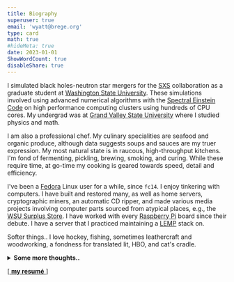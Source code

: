 ```yaml
---
title: Biography
superuser: true
email: 'wyatt@brege.org'
type: card
math: true
#hideMeta: true
date: 2023-01-01
ShowWordCount: true
disableShare: true
---
```


I simulated black holes-neutron star mergers for the [SXS](https://black-holes.org) collaboration as a graduate student at [Washington State University](https://physics.wsu.edu).  These simulations involved using advanced numerical algorithms with the [Spectral Einstein Code](https://www.black-holes.org/code/SpEC.html) on high performance computing clusters using hundreds of CPU cores.
My undergrad was at [Grand Valley State University](https://gvsu.edu) where I studied physics and math.

I am also a professional chef. 
My culinary specialities are seafood and organic produce, although data suggests soups and sauces are my truer expression.
My most natural state is in raucous, high-throughput kitchens.
I'm fond of fermenting, pickling, brewing, smoking, and curing. While these require time, at go-time my cooking is geared towards speed, detail and efficiency.

I've been a [Fedora](https://getfedora.org) Linux user for a while, since `fc14`.
I enjoy tinkering with computers.
I have built and restored many, as well as home servers, cryptographic miners, an automatic CD ripper, and made various media projects involving computer parts sourced from atypical places, e.g., the [WSU Surplus Store](https://surplus.wsu.edu/). 
I have worked with every [Raspberry Pi](https://www.raspberrypi.com/) board since their debute. 
I have a server that I practiced maintaining a [LEMP](https://lemp.io/) stack on.

Softer things..  I love hockey, fishing, sometimes leathercraft and woodworking, a fondness for translated lit, HBO, and cat's cradle.

<details> <summary> <b> Some more thoughts.. </b> </summary> <br/>

I closed out my academic life at the end of 2017, finding a different path, yet still evermore envious of all of the incredibly mindful people I got to know through my journey.
I am forever grateful for the guidance that David Austin, Milun Rakovic and Matthew Duez, my advisors, have given me.

I enjoy teaching, working through the hardest problems, complex puzzles, reading, basically all of the things an academic does, but when I measured myself--my work ethic, imagination, drive--I never truly felt I had their same *gift* in that space.
It's worth noting that *gift* is not synonymous with 'less effort': archetypes in any discipline do not achieve without trying--you can't.  There are no *Will Hunting's* in this world.
It's this nascent difference between life on easy-mode and the ability to work with ease. 
The Italian word for this, I learned, is called [sprezzatura](https://en.wikipedia.org/wiki/Sprezzatura).  

The only medium I ever found myself to have experienced this nature, deep within, was with food, and maybe most of my accomplishments there don't exactly squeal *'gifted'*, but the way the processes click inside my brain is certainly *my* gift.

And so, with a fresher spirit, I began cooking in Northern California making delicious food with some incredibly amazing people.
I've been the **Executive Chef** of [*Dawson's Bar & Grill*](https://dixondawsons.com/) in Dixon, CA and [*Slanted Tree Kitchen & Taproom*](https://www.slantedtree.net/) in Fairfield, CA where I've served a variety of cuisines, delicious beer and wine pairings, and authentic farm-to-fork meals every night, both at the restaurant and on location at [Eatwell Farm](https://eatwell.com).

I recognize that there is a forever difficult access problem shared between STEM and culinary.  Cooking, coding, and calculating is all French to people, requiring a lot of will and patience, and a lot of suck.
This comes back to my marriage of food and computers: recipes, like code, as well as the creative process, are better served in openness, source and all.

Part of this is emblematic of the food and beverage world itself, while also challenging is an oversaturation of information (in everything) to critical fatigue these days.
While we can follow recipes as well as journals, what we lack is structural tooling:

>
>$$food \in\\{ \textrm{culture}\\}$$
>

Something akin to sheet music, grammar structure, i.e., systems which let us experience flavor abstractly the way a musician hears melody, notes, through page, or how a writer masterfully articulates internal dialogue within her prose.

Useful for design, pictures and numbers alone fall short in the dynamic creative processes of these three expressions of culture.
What's unfair with food is the lack of an ability to construct our ideas visually in the *absence* of sensation.
Yet, it is enough for me to remain hopeful, that these modes of culinary structures can be discovered and made more intelligible to us.

<br/> </details>

[[ **my resumé** ](/cv)]


